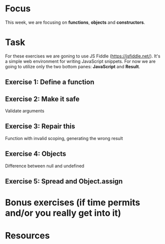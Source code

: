 # Focus

This week, we are focusing on **functions**, **objects** and **constructors**.

# Task

For these exercises we are goning to use JS Fiddle (https://jsfiddle.net/). It's a simple web environment for writing JavaScript snippets.
For now we are going to utilize only the two bottom panes: **JavaScript** and **Result**.

## Exercise 1: Define a function


## Exercise 2: Make it safe

Validate arguments

## Exercise 3: Repair this

Function with invalid scoping, generating the wrong result

## Exercise 4: Objects

Difference between null and undefined

## Exercise 5: Spread and Object.assign



# Bonus exercises (if time permits and/or you really get into it)

# Resources

